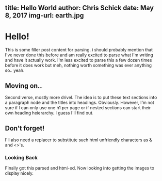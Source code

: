 title: Hello World
author: Chris Schick
date: May 8, 2017
img-url: earth.jpg
---

# Hello!

This is some filler post content for parsing. i should probably mention that I've never done this before and am really excited to parse what I'm writing and have it actually work. I'm less excited to parse this a few dozen times before it does work but meh, nothing worth something was ever anything so.. yeah.

## Moving on..

Second verse, mostly more drivel. The idea is to put these text sections into a paragraph node and the titles into headings. Obviously. However, I'm not sure if I can only use one h1 per page or if nested sections can start their own heading heierarchy. I guess I'll find out.

## Don't forget!

I'll also need a replacer to substitute such html unfriendly characters as & and <>'s.

### Looking Back

Finally got this parsed and html-ed. Now looking into getting the images to display nicely.
